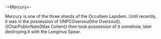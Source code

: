 -=Mercury=-

Mercury is one of the three shards of the Occultem Lapidem. Until recently, it was in the possession of ((NPCOversoul|the Oversoul)). ((CharPublicNate|Max Cohen)) then took possession of it somehow, later destroying it with the Longinus Spear.

